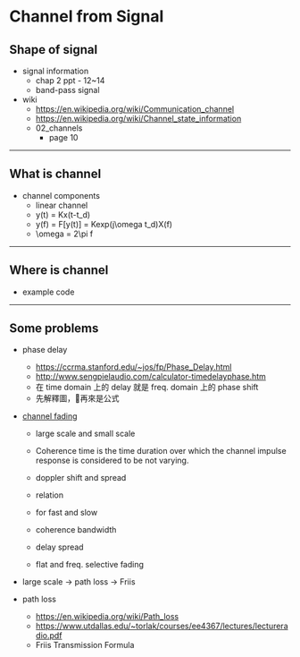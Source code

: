 # Channel from Signal

## Shape of signal

* signal information
    * chap 2 ppt - 12~14
    * band-pass signal
* wiki
    * https://en.wikipedia.org/wiki/Communication_channel
    * https://en.wikipedia.org/wiki/Channel_state_information
    * 02_channels
        * page 10
---

## What is channel

* channel components
    * linear channel
    * y(t) = Kx(t-t_d)
    * y(f) = F[y(t)] = Kexp(j\omega t_d)X(f) 
    * \omega = 2\pi f

---
## Where is channel

* example code

---

## Some problems

* phase delay
    * https://ccrma.stanford.edu/~jos/fp/Phase_Delay.html
    * http://www.sengpielaudio.com/calculator-timedelayphase.htm
    * 在 time domain 上的 delay 就是 freq. domain 上的 phase shift
    * 先解釋圖，再來是公式

* [channel fading](https://en.wikipedia.org/wiki/Fading)

    * large scale and small scale
    * Coherence time is the time duration over which the channel impulse response is considered to be not varying.
    * doppler shift and spread
    * relation
    * for fast and slow

    * coherence bandwidth
    * delay spread
    * flat and freq. selective fading
* large scale -> path loss -> Friis

* path loss
    * https://en.wikipedia.org/wiki/Path_loss
    * https://www.utdallas.edu/~torlak/courses/ee4367/lectures/lectureradio.pdf
    * Friis Transmission Formula
